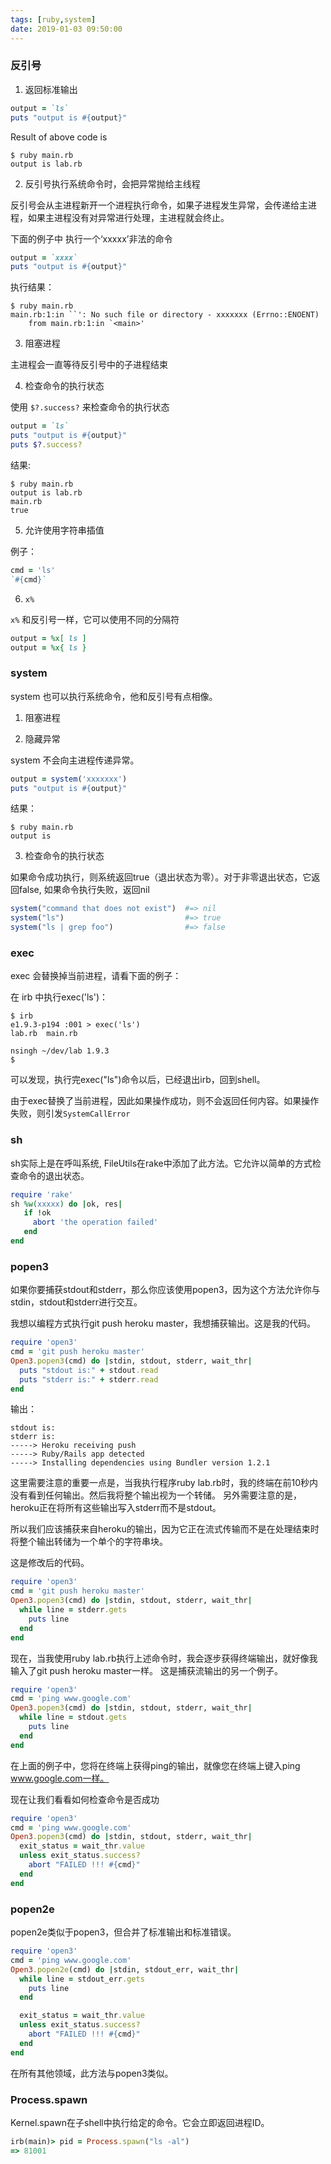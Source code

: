 ```yaml
---
tags: [ruby,system]
date: 2019-01-03 09:50:00
---
```


### 反引号

1. 返回标准输出

```ruby
output = `ls`
puts "output is #{output}"
```

Result of above code is

```shell
$ ruby main.rb
output is lab.rb
```

2. 反引号执行系统命令时，会把异常抛给主线程

反引号会从主进程新开一个进程执行命令，如果子进程发生异常，会传递给主进程，如果主进程没有对异常进行处理，主进程就会终止。

下面的例子中 执行一个‘xxxxx’非法的命令

```ruby
output = `xxxx`
puts "output is #{output}"
```

执行结果：

```shell
$ ruby main.rb
main.rb:1:in ``': No such file or directory - xxxxxxx (Errno::ENOENT)
	from main.rb:1:in `<main>'
```

3. 阻塞进程

主进程会一直等待反引号中的子进程结束

4. 检查命令的执行状态

使用 `$?.success?` 来检查命令的执行状态

```ruby
output = `ls`
puts "output is #{output}"
puts $?.success?
```

结果:

```shell
$ ruby main.rb
output is lab.rb
main.rb
true
```

5. 允许使用字符串插值

例子：

```ruby
cmd = 'ls'
`#{cmd}`
```

6. `x%`

`x%` 和反引号一样，它可以使用不同的分隔符

```ruby
output = %x[ ls ]
output = %x{ ls }
```

### system

system 也可以执行系统命令，他和反引号有点相像。

1. 阻塞进程

2. 隐藏异常

system 不会向主进程传递异常。

```ruby
output = system('xxxxxxx')
puts "output is #{output}"
```

结果：

```shell
$ ruby main.rb
output is
```

3. 检查命令的执行状态

如果命令成功执行，则系统返回true（退出状态为零）。对于非零退出状态，它返回false, 如果命令执行失败，返回nil

```ruby
system("command that does not exist")  #=> nil
system("ls")                           #=> true
system("ls | grep foo")                #=> false
```

### exec

exec 会替换掉当前进程，请看下面的例子：

在 irb 中执行exec('ls')：

```shell
$ irb
e1.9.3-p194 :001 > exec('ls')
lab.rb  main.rb

nsingh ~/dev/lab 1.9.3
$
```

可以发现，执行完exec("ls")命令以后，已经退出irb，回到shell。

由于exec替换了当前进程，因此如果操作成功，则不会返回任何内容。如果操作失败，则引发`SystemCallError`

### sh

sh实际上是在呼叫系统, FileUtils在rake中添加了此方法。它允许以简单的方式检查命令的退出状态。

```ruby
require 'rake'
sh %w(xxxxx) do |ok, res|
   if !ok
     abort 'the operation failed'
   end
end
```

### popen3

如果你要捕获stdout和stderr，那么你应该使用popen3，因为这个方法允许你与stdin，stdout和stderr进行交互。

我想以编程方式执行git push heroku master，我想捕获输出。这是我的代码。

```ruby
require 'open3'
cmd = 'git push heroku master'
Open3.popen3(cmd) do |stdin, stdout, stderr, wait_thr|
  puts "stdout is:" + stdout.read
  puts "stderr is:" + stderr.read
end
```

输出：

```shell
stdout is:
stderr is:
-----> Heroku receiving push
-----> Ruby/Rails app detected
-----> Installing dependencies using Bundler version 1.2.1
```

这里需要注意的重要一点是，当我执行程序ruby lab.rb时，我的终端在前10秒内没有看到任何输出。然后我将整个输出视为一个转储。
另外需要注意的是，heroku正在将所有这些输出写入stderr而不是stdout。

所以我们应该捕获来自heroku的输出，因为它正在流式传输而不是在处理结束时将整个输出转储为一个单个的字符串块。

这是修改后的代码。

```ruby
require 'open3'
cmd = 'git push heroku master'
Open3.popen3(cmd) do |stdin, stdout, stderr, wait_thr|
  while line = stderr.gets
    puts line
  end
end
```

现在，当我使用ruby lab.rb执行上述命令时，我会逐步获得终端输出，就好像我输入了git push heroku master一样。 这是捕获流输出的另一个例子。

```ruby
require 'open3'
cmd = 'ping www.google.com'
Open3.popen3(cmd) do |stdin, stdout, stderr, wait_thr|
  while line = stdout.gets
    puts line
  end
end
```

在上面的例子中，您将在终端上获得ping的输出，就像您在终端上键入ping www.google.com一样。

现在让我们看看如何检查命令是否成功

```ruby
require 'open3'
cmd = 'ping www.google.com'
Open3.popen3(cmd) do |stdin, stdout, stderr, wait_thr|
  exit_status = wait_thr.value
  unless exit_status.success?
    abort "FAILED !!! #{cmd}"
  end
end
```

### popen2e

popen2e类似于popen3，但合并了标准输出和标准错误。

```ruby
require 'open3'
cmd = 'ping www.google.com'
Open3.popen2e(cmd) do |stdin, stdout_err, wait_thr|
  while line = stdout_err.gets
    puts line
  end

  exit_status = wait_thr.value
  unless exit_status.success?
    abort "FAILED !!! #{cmd}"
  end
end
```

在所有其他领域，此方法与popen3类似。

### Process.spawn

Kernel.spawn在子shell中执行给定的命令。它会立即返回进程ID。

```ruby
irb(main)> pid = Process.spawn("ls -al")
=> 81001
```
